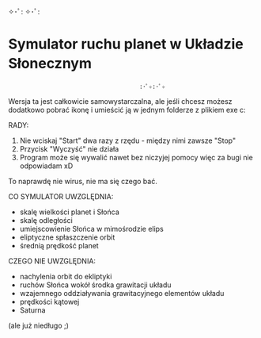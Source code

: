 ✧･ﾟ: ✧･ﾟ: 　　 
# Symulator ruchu planet w Układzie Słonecznym 　　         
                                         :･ﾟ✧:･ﾟ✧

Wersja ta jest całkowicie samowystarczalna, 
ale jeśli chcesz możesz dodatkowo pobrać ikonę 
i umieścić ją w jednym folderze z plikiem exe c:

RADY:
1. Nie wciskaj "Start" dwa razy z rzędu - między nimi zawsze "Stop"
2. Przycisk "Wyczyść" nie działa
3. Program może się wywalić nawet bez niczyjej pomocy więc za bugi nie odpowiadam xD

To naprawdę nie wirus, nie ma się czego bać.

CO SYMULATOR UWZGLĘDNIA:
- skalę wielkości planet i Słońca
- skalę odległości
- umiejscowienie Słońca w mimośrodzie elips
- eliptyczne spłaszczenie orbit
- średnią prędkość planet

CZEGO NIE UWZGLĘDNIA:
- nachylenia orbit do ekliptyki 
- ruchów Słońca wokół środka grawitacji układu
- wzajemnego oddziaływania grawitacyjnego elementów układu
- prędkości kątowej
- Saturna

(ale już niedługo ;)
